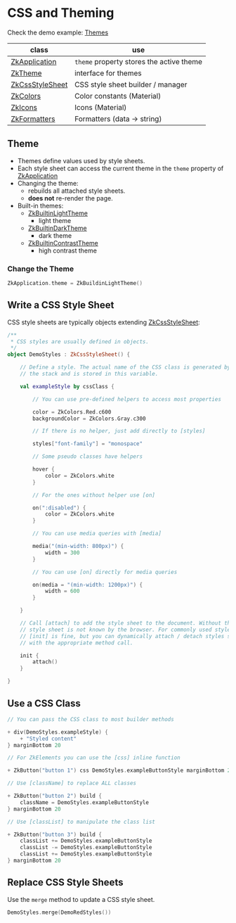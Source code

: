 # CSS and Theming

Check the demo example: [Themes](../../../../../demo/demo-lib/src/jsMain/kotlin/zakadabar/demo/frontend/lib/themes)

| class | use |
| ----- | --- |
| [ZkApplication](../../../../../core/src/jsMain/kotlin/zakadabar/stack/frontend/application/ZkApplication.kt) | `theme` property  stores the active theme |
| [ZkTheme](../../../../../core/src/jsMain/kotlin/zakadabar/stack/frontend/resources/ZkTheme.kt) | interface for themes |
| [ZkCssStyleSheet](../../../../../core/src/jsMain/kotlin/zakadabar/stack/frontend/resources/css/ZkCssStyleSheet.kt) | CSS style sheet builder / manager |
| [ZkColors](../../../../../core/src/jsMain/kotlin/zakadabar/stack/frontend/resources/ZkColors.kt) | Color constants (Material) |
| [ZkIcons](../../../../../core/src/jsMain/kotlin/zakadabar/stack/frontend/resources/ZkIcons.kt) | Icons (Material) |
| [ZkFormatters](../../../../../core/src/jsMain/kotlin/zakadabar/stack/frontend/resources/ZkFormatters.kt) | Formatters (data -> string) |

## Theme

* Themes define values used by style sheets.
* Each style sheet can access the current theme in the `theme` property
  of [ZkApplication](../../../../../core/src/jsMain/kotlin/zakadabar/stack/frontend/application/ZkApplication.kt)
* Changing the theme:
    * rebuilds all attached style sheets.
    * **does not** re-render the page.
* Built-in themes:
    * [ZkBuiltinLightTheme](../../../../../core/src/jsMain/kotlin/zakadabar/stack/frontend/builtin/theme/ZkBuiltinLightTheme.kt)
        - light theme
    * [ZkBuiltinDarkTheme](../../../../../core/src/jsMain/kotlin/zakadabar/stack/frontend/builtin/theme/ZkBuiltinDarkTheme.kt)
        - dark theme
    * [ZkBuiltinContrastTheme](../../../../../core/src/jsMain/kotlin/zakadabar/stack/frontend/builtin/theme/ZkBuiltinContrastTheme.kt)
        - high contrast theme

### Change the Theme

```kotlin
ZkApplication.theme = ZkBuildinLightTheme()
```

## Write a CSS Style Sheet

CSS style sheets are typically objects
extending [ZkCssStyleSheet](../../../../../core/src/jsMain/kotlin/zakadabar/stack/frontend/resources/css/ZkCssStyleSheet.kt):

```kotlin
/**
 * CSS styles are usually defined in objects.
 */
object DemoStyles : ZkCssStyleSheet() {

    // Define a style. The actual name of the CSS class is generated by
    // the stack and is stored in this variable.

    val exampleStyle by cssClass {

        // You can use pre-defined helpers to access most properties

        color = ZkColors.Red.c600
        backgroundColor = ZkColors.Gray.c300

        // If there is no helper, just add directly to [styles]

        styles["font-family"] = "monospace"

        // Some pseudo classes have helpers

        hover {
            color = ZkColors.white
        }

        // For the ones without helper use [on]

        on(":disabled") {
            color = ZkColors.white
        }

        // You can use media queries with [media]

        media("(min-width: 800px)") {
            width = 300
        }

        // You can use [on] directly for media queries

        on(media = "(min-width: 1200px)") {
            width = 600
        }

    }

    // Call [attach] to add the style sheet to the document. Without this the
    // style sheet is not known by the browser. For commonly used style sheets
    // [init] is fine, but you can dynamically attach / detach styles sheets
    // with the appropriate method call.

    init {
        attach()
    }

}
```

## Use a CSS Class

```kotlin
// You can pass the CSS class to most builder methods

+ div(DemoStyles.exampleStyle) {
    + "Styled content"
} marginBottom 20

// For ZkElements you can use the [css] inline function

+ ZkButton("button 1") css DemoStyles.exampleButtonStyle marginBottom 20

// Use [className] to replace ALL classes

+ ZkButton("button 2") build {
    className = DemoStyles.exampleButtonStyle
} marginBottom 20

// Use [classList] to manipulate the class list

+ ZkButton("button 3") build {
    classList += DemoStyles.exampleButtonStyle
    classList -= DemoStyles.exampleButtonStyle
    classList += DemoStyles.exampleButtonStyle
} marginBottom 20
```

## Replace CSS Style Sheets

Use the `merge` method to update a CSS style sheet.

```kotlin
DemoStyles.merge(DemoRedStyles())
```

